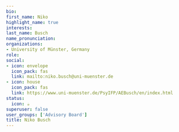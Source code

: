 ```yaml
---
bio: 
first_name: Niko
highlight_name: true
interests:
last_name: Busch
name_pronunciation: 
organizations: 
- University of Münster, Germany
role: 
social:
- icon: envelope
  icon_pack: fas
  link: mailto:niko.busch@uni-muenster.de
- icon: house
  icon_pack: fas
  link: https://www.uni-muenster.de/PsyIFP/AEBusch/en/index.html
status:
  icon: ☕️
superuser: false
user_groups: ['Advisory Board']
title: Niko Busch
---
```


